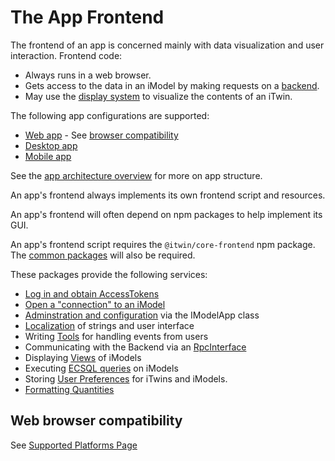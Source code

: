 # The App Frontend

The frontend of an app is concerned mainly with data visualization and user interaction. Frontend code:

- Always runs in a web browser.
- Gets access to the data in an iModel by making requests on a [backend](../backend/index.md).
- May use the [display system](../display/overview.md) to visualize the contents of an iTwin.

The following app configurations are supported:

- [Web app](../App.md#web-apps) - See [browser compatibility](#web-browser-compatibility)
- [Desktop app](../App.md#desktop-apps)
- [Mobile app](../App.md#mobile-apps)

See the [app architecture overview](../SoftwareArchitecture.md) for more on app structure.

An app's frontend always implements its own frontend script and resources.

An app's frontend will often depend on npm packages to help implement its GUI.

An app's frontend script requires the `@itwin/core-frontend` npm package.
The [common packages](../common/index.md) will also be required.

These packages provide the following services:

- [Log in and obtain AccessTokens](../common/AccessToken.md)
- [Open a "connection" to an iModel](./IModelConnection.md)
- [Adminstration and configuration](./IModelApp.md) via the IModelApp class
- [Localization](./Localization.md) of strings and user interface
- Writing [Tools](./Tools.md) for handling events from users
- Communicating with the Backend via an [RpcInterface](../RpcInterface.md)
- Displaying [Views](./Views.md) of iModels
- Executing [ECSQL queries](./ExecutingECSQL.md) on iModels
- Storing [User Preferences](./Preferences.md) for iTwins and iModels.
- [Formatting Quantities](./QuantityFormatting.md)

## Web browser compatibility

See [Supported Platforms Page](../SupportedPlatforms.md#Supported-Browsers)

